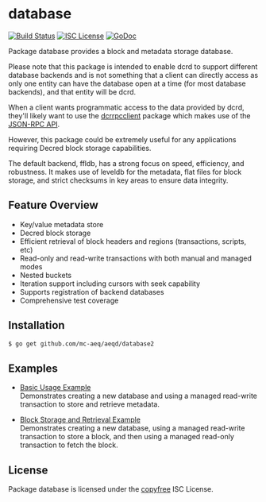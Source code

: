 database
========

[![Build Status](http://img.shields.io/travis/decred/dcrd.svg)](https://travis-ci.org/decred/dcrd)
[![ISC License](http://img.shields.io/badge/license-ISC-blue.svg)](http://copyfree.org)
[![GoDoc](https://img.shields.io/badge/godoc-reference-blue.svg)](http://godoc.org/github.com/mc-aeq/aeqd/database)

Package database provides a block and metadata storage database.

Please note that this package is intended to enable dcrd to support different
database backends and is not something that a client can directly access as only
one entity can have the database open at a time (for most database backends),
and that entity will be dcrd.

When a client wants programmatic access to the data provided by dcrd, they'll
likely want to use the [dcrrpcclient](https://github.com/decred/dcrrpcclient)
package which makes use of the [JSON-RPC API](https://github.com/mc-aeq/aeqd/tree/master/docs/json_rpc_api.md).

However, this package could be extremely useful for any applications requiring
Decred block storage capabilities.

The default backend, ffldb, has a strong focus on speed, efficiency, and
robustness.  It makes use of leveldb for the metadata, flat files for block
storage, and strict checksums in key areas to ensure data integrity.

## Feature Overview

- Key/value metadata store
- Decred block storage
- Efficient retrieval of block headers and regions (transactions, scripts, etc)
- Read-only and read-write transactions with both manual and managed modes
- Nested buckets
- Iteration support including cursors with seek capability
- Supports registration of backend databases
- Comprehensive test coverage

## Installation

```bash
$ go get github.com/mc-aeq/aeqd/database2
```

## Examples

* [Basic Usage Example](http://godoc.org/github.com/mc-aeq/aeqd/database2#example-package--BasicUsage)  
  Demonstrates creating a new database and using a managed read-write
  transaction to store and retrieve metadata.

* [Block Storage and Retrieval Example](http://godoc.org/github.com/mc-aeq/aeqd/database2#example-package--BlockStorageAndRetrieval)  
  Demonstrates creating a new database, using a managed read-write transaction
  to store a block, and then using a managed read-only transaction to fetch the
  block.

## License

Package database is licensed under the [copyfree](http://copyfree.org) ISC
License.
